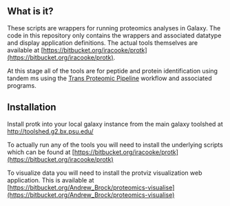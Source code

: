 ## What is it?
These scripts are wrappers for running proteomics analyses in Galaxy. The code in this repository only contains the wrappers and associated datatype and display application definitions. The actual tools themselves are available at [https://bitbucket.org/iracooke/protk](https://bitbucket.org/iracooke/protk). 

At this stage all of the tools are for peptide and protein identification using tandem ms using the [Trans Proteomic Pipeline](http://tools.proteomecenter.org/wiki/index.php?title=Software:TPP) workflow and associated programs.

## Installation
Install protk into your local galaxy instance from the main galaxy toolshed at http://toolshed.g2.bx.psu.edu/

To actually run any of the tools you will need to install the underlying scripts which can be found at [https://bitbucket.org/iracooke/protk](https://bitbucket.org/iracooke/protk)

To visualize data you will need to install the protviz visualization web application.  This is available at
[https://bitbucket.org/Andrew_Brock/proteomics-visualise](https://bitbucket.org/Andrew_Brock/proteomics-visualise)

